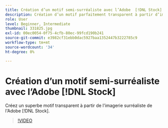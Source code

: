 ```yaml
---
title: Création d’un motif semi-surréaliste avec l’Adobe  [!DNL Stock]
description: Création d’un motif parfaitement transparent à partir d’images surréalistes provenant d’Adobe [!DNL Stock]
role: User
level: Beginner, Intermediate
thumbnail: 331825.jpg
exl-id: 00ec0054-0f75-4cfb-80ec-99fcd190b241
source-git-commit: e3982cf31ebb0dac5927baa1352447b3222785c9
workflow-type: tm+mt
source-wordcount: '34'
ht-degree: 0%

---
```


# Création d’un motif semi-surréaliste avec l’Adobe [!DNL Stock]

Créez un superbe motif transparent à partir de l&#39;imagerie surréaliste de l&#39;Adobe [!DNL Stock].

>[!VIDEO](https://video.tv.adobe.com/v/331825?hidetitle=true)
